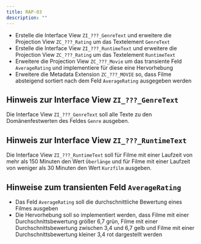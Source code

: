 ```yaml
---
title: RAP-03
description: ""
---
```


- Erstelle die Interface View `ZI_???_GenreText` und erweitere die Projection View `ZC_???_Rating` um das Textelement `GenreText`
- Erstelle die Interface View `ZI_???_RuntimeText` und erweitere die Projection View `ZC_???_Rating` um das Textelement `RuntimeText`
- Erweitere die Projection View `ZC_???_Movie` um das transiente Feld `AverageRating` und implementiere für diese eine Hervorhebung
- Erweitere die Metadata Extension `ZC_???_MOVIE` so, dass Filme absteigend sortiert nach dem Feld `AverageRating` ausgegeben werden

## Hinweis zur Interface View `ZI_???_GenreText`

Die Interface View `ZI_???_GenreText` soll alle Texte zu den Domänenfestwerten des Feldes `Genre` ausgeben.

## Hinweis zur Interface View `ZI_???_RuntimeText`

Die Interface View `ZI_???_RuntimeText` soll für Filme mit einer Laufzeit von mehr als 150 Minuten den Wert `Überlänge` und für Filme mit einer Laufzeit von weniger als 30 Minuten den Wert `Kurzfilm` ausgeben.

## Hinweise zum transienten Feld `AverageRating`

- Das Feld `AverageRating` soll die durchschnittliche Bewertung eines Filmes ausgeben
- Die Hervorhebung soll so implementiert werden, dass Filme mit einer Durchschnittsbewertung größer 6,7 grün, Filme mit einer Durchschnittsbewertung zwischen 3,4 und 6,7 gelb und Filme mit einer Durchschnittsbewertung kleiner 3,4 rot dargestellt werden
